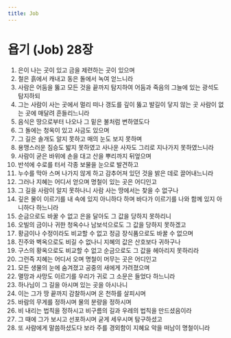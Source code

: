 ```yaml
---
title: Job
---
```


# 욥기 (Job) 28장
1. 은이 나는 곳이 있고 금을 제련하는 곳이 있으며
1. 철은 흙에서 캐내고 동은 돌에서 녹여 얻느니라
1. 사람은 어둠을 뚫고 모든 것을 끝까지 탐지하여 어둠과 죽음의 그늘에 있는 광석도 탐지하되
1. 그는 사람이 사는 곳에서 멀리 떠나 갱도를 깊이 뚫고 발길이 닿지 않는 곳 사람이 없는 곳에 매달려 흔들리느니라
1. 음식은 땅으로부터 나오나 그 밑은 불처럼 변하였도다
1. 그 돌에는 청옥이 있고 사금도 있으며
1. 그 길은 솔개도 알지 못하고 매의 눈도 보지 못하며
1. 용맹스러운 짐승도 밟지 못하였고 사나운 사자도 그리로 지나가지 못하였느니라
1. 사람이 굳은 바위에 손을 대고 산을 뿌리까지 뒤엎으며
1. 반석에 수로를 터서 각종 보물을 눈으로 발견하고
1. 누수를 막아 스며 나가지 않게 하고 감추어져 있던 것을 밝은 데로 끌어내느니라
1. 그러나 지혜는 어디서 얻으며 명철이 있는 곳은 어디인고
1. 그 길을 사람이 알지 못하나니 사람 사는 땅에서는 찾을 수 없구나
1. 깊은 물이 이르기를 내 속에 있지 아니하다 하며 바다가 이르기를 나와 함께 있지 아니하다 하느니라
1. 순금으로도 바꿀 수 없고 은을 달아도 그 값을 당하지 못하리니
1. 오빌의 금이나 귀한 청옥수나 남보석으로도 그 값을 당하지 못하겠고
1. 황금이나 수정이라도 비교할 수 없고 정금 장식품으로도 바꿀 수 없으며
1. 진주와 벽옥으로도 비길 수 없나니 지혜의 값은 산호보다 귀하구나
1. 구스의 황옥으로도 비교할 수 없고 순금으로도 그 값을 헤아리지 못하리라
1. 그런즉 지혜는 어디서 오며 명철이 머무는 곳은 어디인고
1. 모든 생물의 눈에 숨겨졌고 공중의 새에게 가려졌으며
1. 멸망과 사망도 이르기를 우리가 귀로 그 소문은 들었다 하느니라
1. 하나님이 그 길을 아시며 있는 곳을 아시나니
1. 이는 그가 땅 끝까지 감찰하시며 온 천하를 살피시며
1. 바람의 무게를 정하시며 물의 분량을 정하시며
1. 비 내리는 법칙을 정하시고 비구름의 길과 우레의 법칙을 만드셨음이라
1. 그 때에 그가 보시고 선포하시며 굳게 세우시며 탐구하셨고
1. 또 사람에게 말씀하셨도다 보라 주를 경외함이 지혜요 악을 떠남이 명철이니라